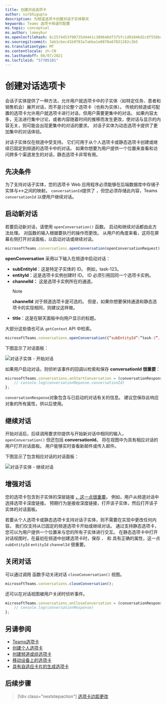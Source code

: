 ```yaml
---
title: 创建对话选项卡
author: surbhigupta
description: 为频道选项卡创建对话子实体聊天
keywords: Teams 选项卡频道可配置
ms.topic: conceptual
ms.author: lomeybur
ms.openlocfilehash: 6c2574453f00735d4441c389648df375fc1d01046d2c8f558b470efe4f3392ca
ms.sourcegitcommit: 3ab1cbec41b9783a7abba1e0870a67831282c3b5
ms.translationtype: MT
ms.contentlocale: zh-CN
ms.lasthandoff: 08/07/2021
ms.locfileid: "57705101"
---
```

# <a name="create-conversational-tabs"></a>创建对话选项卡

会话子实体提供了一种方法，允许用户就选项卡中的子实体（如特定任务、患者和销售机会）展开对话，而不是讨论整个选项卡（也称为实体）。 传统的频道或可配置的选项卡允许用户就选项卡进行对话，但用户需要更集中的对话。 如果内容太多，无法进行集中讨论，或者内容随着时间的推移而发生更改，使对话与显示的内容无关，则可能会出现更集中的对话的要求。 对话子实体为动态选项卡提供了更加集中的对话体验。

对话子实体仅在频道中受支持。 它们可用于从个人选项卡或静态选项卡创建或继续已固定到频道的选项卡中的对话。 如果你想要为用户提供一个位置来查看和访问跨多个渠道发生的对话，静态选项卡非常有用。

## <a name="prerequisites"></a>先决条件

为了支持对话子实体，您的选项卡 Web 应用程序必须能够在后端数据库中存储子实体与↔之间的映射。 `conversationId`提供了 ，但您必须存储此内容，Teams `conversationId` 以便用户继续对话。

## <a name="start-a-new-conversation"></a>启动新对话

若要启动新对话，请使用 `openConversation()` 函数。 启动和继续对话都由此方法处理。 对函数的输入根据要执行的操作而更改。 从用户的角度来看，这将在屏幕右侧打开对话面板，以启动对话或继续对话。

``` javascript
microsoftTeams.conversations.openConversation(openConversationRequest);
```

**openConversation** 采用以下输入在频道中启动对话：

* **subEntityId**：这是特定子实体的 ID。 例如，task-123。
* **entityId**：这是选项卡实例创建时 ID。 ID 必须引用回同一个选项卡实例。
* **channelId：** 这是选项卡实例所在的通道。
   > [!NOTE]
   > **channelId** 对于频道选项卡是可选的。 但是，如果你想要保持通道和静态选项卡的实现相同，则建议这样做。
* **title**：这是在聊天面板中向用户显示的标题。

大部分这些值也可从 `getContext` API 中检索。

```javascript
microsoftTeams.conversations.openConversation({“subEntityId”:”task-1”, “entityId”: “tabInstanceId-1”, “channelId”: ”19:baa6e71f65b948d189bf5c892baa8e5a@thread.skype”, “title”: "Task Title”});
```

下图显示了对话面板：

![对话子实体 - 开始对话](~/assets/images/tabs/conversational-subentities/start-conversation.png)

如果用户启动对话，则侦听该事件的回调以检索和保存 **conversationId 很重要**：

```javascript
microsoftTeams.conversations.onStartConversation = (conversationResponse) => {
    // console.log(conversationReponse.conversationId)
};
```

`conversationResponse`对象包含与已启动的对话有关的信息。 建议您保存此响应对象的所有属性，供以后使用。

## <a name="continue-a-conversation"></a>继续对话

开始对话后，后续调用要求你提供与开始新对话中相同的输入， `openConversation()` 但还包括 [](#start-a-new-conversation) **conversationId**。 将在视图中为具有相应对话的用户打开对话面板。 用户能够实时查看新邮件或传入邮件。

下图显示了包含相应对话的对话面板：

![对话子实体 - 继续对话](~/assets/images/tabs/conversational-subentities/continue-conversation.png)

## <a name="enhance-a-conversation"></a>增强对话

您的选项卡包含到子实体的深层链接 [，这一点很重要](~/concepts/build-and-test/deep-links.md)。 例如，用户从频道对话中选择选项卡深度链接。 预期行为是接收深度链接，打开该子实体，然后打开该子实体的对话面板。

若要从个人选项卡或静态选项卡支持对话子实体，则不需要在实现中更改任何内容。 我们仅支持从已固定的频道选项卡开始或继续对话。 通过支持静态选项卡，您可以为用户提供一个位置来与您的所有子实体进行交互。 在静态选项卡中打开对话视图时，在最初在频道中创建选项卡时，保存 、 和 具有正确的属性，这一点 `subEntityId` `entityId` `channelId` 很重要。

## <a name="close-a-conversation"></a>关闭对话

可以通过调用 函数手动关闭对话 `closeConversation()` 视图。

```javascript
microsoftTeams.conversations.closeConversation();
```

还可以在对话视图被用户关闭时侦听事件。

```javascript
microsoftTeams.conversations.onCloseConversation = (conversationResponse) => {
    // console.log(conversationResponse)
};
```

## <a name="see-also"></a>另请参阅

* [Teams选项卡](~/tabs/what-are-tabs.md)
* [创建个人选项卡](~/tabs/how-to/create-personal-tab.md)
* [创建频道或组选项卡](~/tabs/how-to/create-channel-group-tab.md)
* [移动设备上的选项卡](~/tabs/design/tabs-mobile.md)
* [具有自适应卡片的生成选项卡](~/tabs/how-to/build-adaptive-card-tabs.md)

## <a name="next-step"></a>后续步骤

> [!div class="nextstepaction"]
> [选项卡边距更改](~/resources/removing-tab-margins.md)